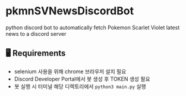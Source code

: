 # pkmnSVNewsDiscordBot
python discord bot to automatically fetch Pokemon Scarlet Violet latest news to a discord server

## 🖥️ Requirements
- selenium 사용을 위해 chrome 브라우저 설치 필요
- Discord Developer Portal에서 봇 생성 후 TOKEN 생성 필요
- 봇 실행 시 터미널 해당 디렉토리에서 ```python3 main.py``` 실행
